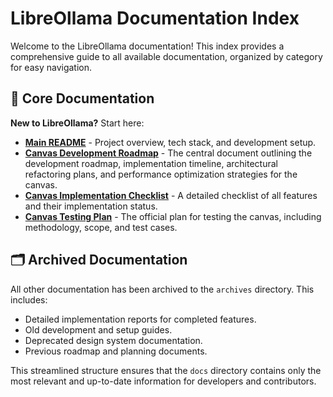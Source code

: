 # LibreOllama Documentation Index

Welcome to the LibreOllama documentation! This index provides a comprehensive guide to all available documentation, organized by category for easy navigation.

## 🚀 Core Documentation

**New to LibreOllama?** Start here:
- **[Main README](../README.md)** - Project overview, tech stack, and development setup.
- **[Canvas Development Roadmap](./CANVAS_DEVELOPMENT_ROADMAP.md)** - The central document outlining the development roadmap, implementation timeline, architectural refactoring plans, and performance optimization strategies for the canvas.
- **[Canvas Implementation Checklist](./CANVAS_IMPLEMENTATION_CHECKLIST.md)** - A detailed checklist of all features and their implementation status.
- **[Canvas Testing Plan](./CANVAS_TESTING_PLAN.md)** - The official plan for testing the canvas, including methodology, scope, and test cases.

## 🗂️ Archived Documentation

All other documentation has been archived to the `archives` directory. This includes:
- Detailed implementation reports for completed features.
- Old development and setup guides.
- Deprecated design system documentation.
- Previous roadmap and planning documents.

This streamlined structure ensures that the `docs` directory contains only the most relevant and up-to-date information for developers and contributors.
